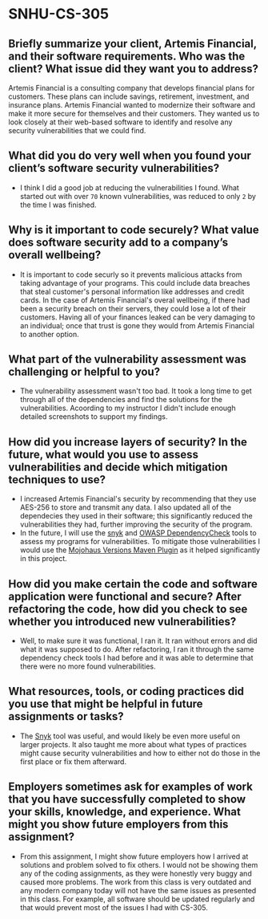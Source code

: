 # SNHU-CS-305

## Briefly summarize your client, Artemis Financial, and their software requirements. Who was the client? What issue did they want you to address?
Artemis Financial is a consulting company that develops financial plans for customers. These plans can include savings, retirement, investment, and insurance plans. Artemis Financial wanted to modernize their software and make it more secure for themselves and their customers. They wanted us to look closely at their web-based software to identify and resolve any security vulnerabilities that we could find. 

## What did you do very well when you found your client’s software security vulnerabilities? 
- I think I did a good job at reducing the vulnerabilities I found. What started out with over `70` known vulnerabilities, was reduced to only `2` by the time I was finished.

## Why is it important to code securely? What value does software security add to a company’s overall wellbeing?
- It is important to code securly so it prevents malicious attacks from taking advantage of your programs. This could include data breaches that steal customer's personal information like addresses and credit cards. In the case of Artemis Financial's overal wellbeing, if there had been a security breach on their servers, they could lose a lot of their customers. Having all of your finances leaked can be very damaging to an individual; once that trust is gone they would from Artemis Financial to another option.

## What part of the vulnerability assessment was challenging or helpful to you?
- The vulnerability assessment wasn't too bad. It took a long time to get through all of the dependencies and find the solutions for the vulnerabilities. Acoording to my instructor I didn't include enough detailed screenshots to support my findings.

## How did you increase layers of security? In the future, what would you use to assess vulnerabilities and decide which mitigation techniques to use?
- I increased Artemis Financial's security by recommending that they use AES-256 to store and transmit any data. I also updated all of the dependecies they used in their software; this significantly reduced the vulnerabilities they had, further improving the security of the program.
- In the future, I will use the [snyk](https://snyk.io/) and [OWASP DependencyCheck](https://github.com/jeremylong/DependencyCheck) tools to assess my programs for vulnerabilities. To mitigate those vulnerabilities I would use the [Mojohaus Versions Maven Plugin](https://www.mojohaus.org/versions/versions-maven-plugin/index.html) as it helped significantly in this project.

## How did you make certain the code and software application were functional and secure? After refactoring the code, how did you check to see whether you introduced new vulnerabilities?
- Well, to make sure it was functional, I ran it. It ran without errors and did what it was supposed to do. After refactoring, I ran it through the same dependency check tools I had before and it was able to determine that there were no more found vulnerabilities.

## What resources, tools, or coding practices did you use that might be helpful in future assignments or tasks?
- The [Snyk](https://snyk.io/) tool was useful, and would likely be even more useful on larger projects. It also taught me more about what types of practices might cause security vulnerabilities and how to either not do those in the first place or fix them afterward.

## Employers sometimes ask for examples of work that you have successfully completed to show your skills, knowledge, and experience. What might you show future employers from this assignment?
- From this assignment, I might show future employers how I arrived at solutions and problem solved to fix others. I would not be showing them any of the coding assignments, as they were honestly very buggy and caused more problems. The work from this class is very outdated and any modern company today will not have the same issues as presented in this class. For example, all software should be updated regularly and that would prevent most of the issues I had with CS-305.
